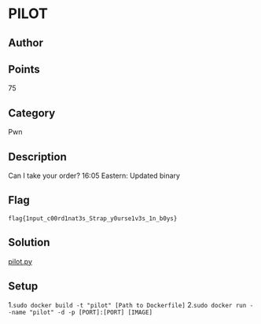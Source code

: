 # PILOT 
## Author

## Points
75
## Category
Pwn
## Description
Can I take your order? 
16:05 Eastern: Updated binary
## Flag
`flag{1nput_c00rd1nat3s_Strap_y0urse1v3s_1n_b0ys}` 
## Solution 
[pilot.py](pilot.py)
## Setup
1.`sudo docker build -t "pilot" [Path to Dockerfile]`
2.`sudo docker run --name "pilot" -d -p [PORT]:[PORT] [IMAGE]`